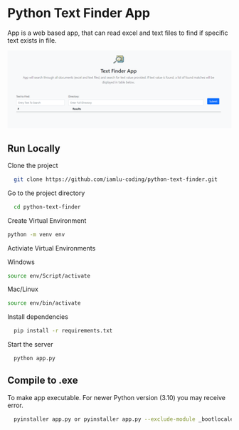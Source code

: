 # Python Text Finder App
App is a web based app, that can read excel and text files to find if specific text exists in file.  


![Logo](https://github.com/iamlu-coding/python-text-finder/blob/main/app-screen-shot.png)

## Run Locally

Clone the project

```bash
  git clone https://github.com/iamlu-coding/python-text-finder.git
```

Go to the project directory

```bash
  cd python-text-finder
```

Create Virtual Environment
```bash
python -m venv env
```
Activiate Virtual Environments

Windows
```bash
source env/Script/activate
```
Mac/Linux
```bash
source env/bin/activate
```

Install dependencies

```bash
  pip install -r requirements.txt
```

Start the server

```bash
  python app.py
```

## Compile to .exe

To make app executable.
For newer Python version (3.10) you may receive error. 

```bash
  pyinstaller app.py or pyinstaller app.py --exclude-module _bootlocale
```
    